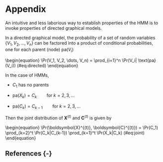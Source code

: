 # Appendix

An intuitive and less laborious way to establish properties of the HMM is to invoke properties of directed graphical models.

In a directed graphical model, the probability of a set of random variables $\{V_1, V_2, \dots, V_n\}$ can be factored into a product of conditional probabilities, one for each parent (node) $\text{pa} (V_i)$

\begin{equation}
\Pr(V_1, V_2, \dots, V_n) = \prod_{i=1}^n \Pr(V_i| \text{pa} (V_i))
(\#eq:directed)
\end{equation}

In the case of HMMs, 

- $C_1$ has no parents

- $\text{pa} (X_k) = C_k \qquad{\text{for } k = 2, 3, \dots}$

- $\text{pa} (C_k) = C_{k-1} \qquad{\text{for } k = 2, 3, \dots}$

Then the joint distribution of $\boldsymbol{X}^{(t)}$ and $\boldsymbol{C}^{(t)}$  is given by 

\begin{equation}
\Pr(\boldsymbol{X}^{(t)}, \boldsymbol{C}^{(t)}) = \Pr(C_1) \prod_{k=2}^t \Pr(C_k|C_{k-1}) \prod_{k=1}^t \Pr(X_k|C_k)
(\#eq:joint)
\end{equation}

## References {-}

